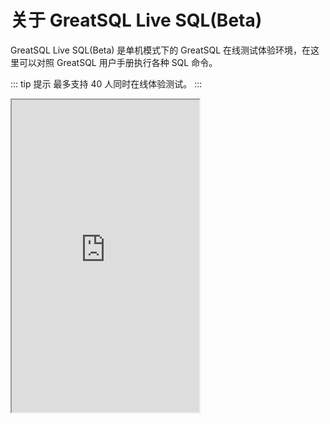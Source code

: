 # 关于 GreatSQL Live SQL(Beta)

GreatSQL Live SQL(Beta) 是单机模式下的 GreatSQL 在线测试体验环境，在这里可以对照 GreatSQL 用户手册执行各种 SQL 命令。

::: tip 提示
最多支持 40 人同时在线体验测试。
:::

<div class="container">
<iframe src='http://live.greatsql.cn' title='GreatSQL Live SQL' height='500px'></iframe>
</div>
